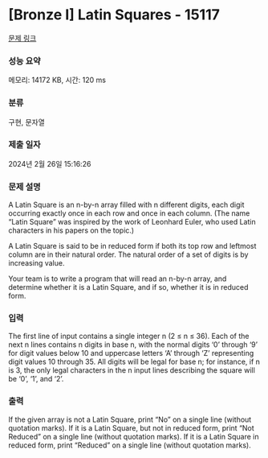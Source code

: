 # [Bronze I] Latin Squares - 15117 

[문제 링크](https://www.acmicpc.net/problem/15117) 

### 성능 요약

메모리: 14172 KB, 시간: 120 ms

### 분류

구현, 문자열

### 제출 일자

2024년 2월 26일 15:16:26

### 문제 설명

<p>A Latin Square is an n-by-n array filled with n different digits, each digit occurring exactly once in each row and once in each column. (The name “Latin Square” was inspired by the work of Leonhard Euler, who used Latin characters in his papers on the topic.)</p>

<p>A Latin Square is said to be in reduced form if both its top row and leftmost column are in their natural order. The natural order of a set of digits is by increasing value.</p>

<p>Your team is to write a program that will read an n-by-n array, and determine whether it is a Latin Square, and if so, whether it is in reduced form.</p>

### 입력 

 <p>The first line of input contains a single integer n (2 ≤ n ≤ 36). Each of the next n lines contains n digits in base n, with the normal digits ‘0’ through ‘9’ for digit values below 10 and uppercase letters ‘A’ through ‘Z’ representing digit values 10 through 35. All digits will be legal for base n; for instance, if n is 3, the only legal characters in the n input lines describing the square will be ‘0’, ‘1’, and ‘2’.</p>

### 출력 

 <p>If the given array is not a Latin Square, print “No” on a single line (without quotation marks). If it is a Latin Square, but not in reduced form, print “Not Reduced” on a single line (without quotation marks). If it is a Latin Square in reduced form, print “Reduced” on a single line (without quotation marks).</p>

